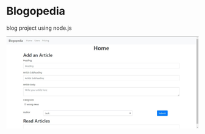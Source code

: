 # Blogopedia
blog project using node.js

![alt text](https://github.com/blackcrabb/Blogopedia/blob/master/Annotation%202020-04-29%20202023.jpg "Home")
